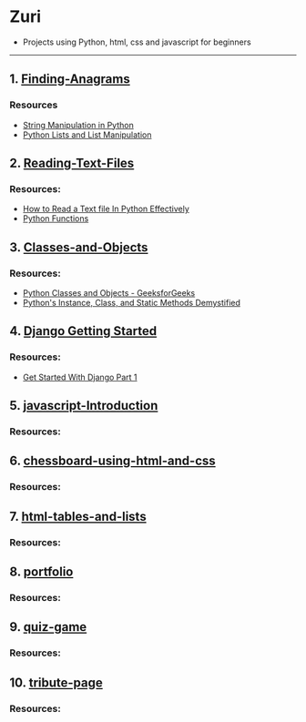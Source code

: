 # Zuri
- Projects using Python, html, css and javascript for beginners
- - - - - -

## 1. [Finding-Anagrams](./Finding-Anagrams)
### Resources
- [String Manipulation in Python](https://www.pythonforbeginners.com/basics/string-manipulation-in-python)
- [Python Lists and List Manipulation](https://towardsdatascience.com/python-basics-6-lists-and-list-manipulation-a56be62b1f95)

## 2. [Reading-Text-Files](./Reading-Text-Files)
### Resources:

- [How to Read a Text file In Python Effectively](https://www.pythontutorial.net/python-basics/python-read-text-file/)
- [Python Functions](https://www.w3schools.com/python/python_functions.asp)

## 3. [Classes-and-Objects](./Classes-and-Objects)
### Resources:

- [Python Classes and Objects - GeeksforGeeks](https://www.geeksforgeeks.org/python-classes-and-objects/)
- [Python's Instance, Class, and Static Methods Demystified](https://realpython.com/instance-class-and-static-methods-demystified/)

## 4. [Django Getting Started](./Biniyam_Melaku)
### Resources:

- [Get Started With Django Part 1](https://realpython.com/get-started-with-django-1/)

## 5. [javascript-Introduction](./javascript-Introduction)
### Resources:


## 6. [chessboard-using-html-and-css](./chessboard-using-html-and-css)
### Resources:


## 7. [html-tables-and-lists](./html-tables-and-lists)
### Resources:


## 8. [portfolio](./html-tables-and-lists)
### Resources:


## 9. [quiz-game](./quiz-game)
### Resources:


## 10. [tribute-page](./tribute-page)
### Resources:
